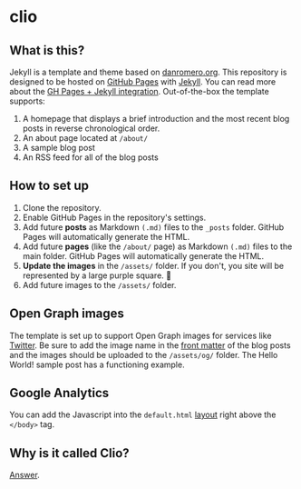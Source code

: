 # clio

## What is this?
Jekyll is a template and theme based on [danromero.org](https://danromero.org). This repository is designed to be hosted on [GitHub Pages](https://pages.github.com) with [Jekyll](https://jekyllrb.com). You can read more about the [GH Pages + Jekyll integration](https://help.github.com/en/github/working-with-github-pages/setting-up-a-github-pages-site-with-jekyll). Out-of-the-box the template supports:

1. A homepage that displays a brief introduction and the most recent blog posts in reverse chronological order.
2. An about page located at `/about/`
3. A sample blog post
4. An RSS feed for all of the blog posts

## How to set up

1. Clone the repository.
2. Enable GitHub Pages in the repository's settings.
3. Add future **posts** as Markdown `(.md)` files to the `_posts` folder. GitHub Pages will automatically generate the HTML.
4. Add future **pages** (like the `/about/` page) as Markdown `(.md)` files to the main folder. GitHub Pages will automatically generate the HTML.
5. **Update the images** in the `/assets/` folder. If you don't, you site will be represented by a large purple square. 🙂
6. Add future images to the `/assets/` folder. 

## Open Graph images
The template is set up to support Open Graph images for services like [Twitter](https://developer.twitter.com/en/docs/tweets/optimize-with-cards/guides/getting-started). Be sure to add the image name in the [front matter](https://jekyllrb.com/docs/front-matter/) of the blog posts and the images should be uploaded to the `/assets/og/` folder. The Hello World! sample post has a functioning example.

## Google Analytics
You can add the Javascript into the `default.html` [layout](https://jekyllrb.com/docs/layouts/) right above the `</body>` tag.

## Why is it called Clio?
[Answer](https://en.wikipedia.org/wiki/Clio).
